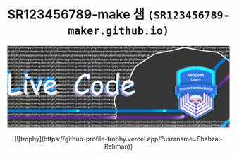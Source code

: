 <div align="center">

# SR123456789-make 샘 `(SR123456789-maker.github.io)`

<p align="left">
  <img alt="" style="{max-height: 20px}" src="./img/Download Folio/Download Folio.png">
</p>
[![trophy](https://github-profile-trophy.vercel.app/?username=Shahzal-Rehman)]
